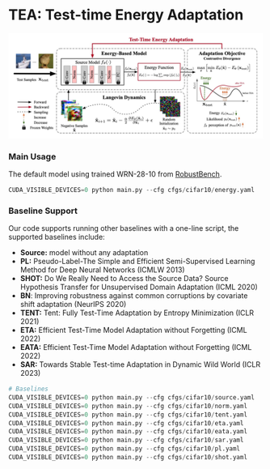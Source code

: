 
# TEA: Test-time Energy Adaptation

![Our Proposed TEA](./pic/tea.jpg)

### Main Usage

The default model using trained WRN-28-10 from [RobustBench](https://github.com/RobustBench/robustbench).

```python
CUDA_VISIBLE_DEVICES=0 python main.py --cfg cfgs/cifar10/energy.yaml
```

### Baseline Support

Our code supports running other baselines with a one-line script, the supported baselines include:
- **Source:** model without any adaptation
- **PL:** Pseudo-Label-The Simple and Efficient Semi-Supervised Learning Method for Deep Neural Networks (ICMLW 2013)
- **SHOT:** Do We Really Need to Access the Source Data? Source Hypothesis Transfer for Unsupervised Domain Adaptation (ICML 2020)
- **BN**: Improving robustness against common corruptions by covariate shift adaptation (NeurIPS 2020)
- **TENT:** Tent: Fully Test-Time Adaptation by Entropy Minimization (ICLR 2021)
- **ETA:** Efficient Test-Time Model Adaptation without Forgetting (ICML 2022)
- **EATA:** Efficient Test-Time Model Adaptation without Forgetting (ICML 2022)
- **SAR:** Towards Stable Test-time Adaptation in Dynamic Wild World (ICLR 2023)

```python
# Baselines
CUDA_VISIBLE_DEVICES=0 python main.py --cfg cfgs/cifar10/source.yaml
CUDA_VISIBLE_DEVICES=0 python main.py --cfg cfgs/cifar10/norm.yaml
CUDA_VISIBLE_DEVICES=0 python main.py --cfg cfgs/cifar10/tent.yaml
CUDA_VISIBLE_DEVICES=0 python main.py --cfg cfgs/cifar10/eta.yaml
CUDA_VISIBLE_DEVICES=0 python main.py --cfg cfgs/cifar10/eata.yaml
CUDA_VISIBLE_DEVICES=0 python main.py --cfg cfgs/cifar10/sar.yaml
CUDA_VISIBLE_DEVICES=0 python main.py --cfg cfgs/cifar10/pl.yaml
CUDA_VISIBLE_DEVICES=0 python main.py --cfg cfgs/cifar10/shot.yaml
```